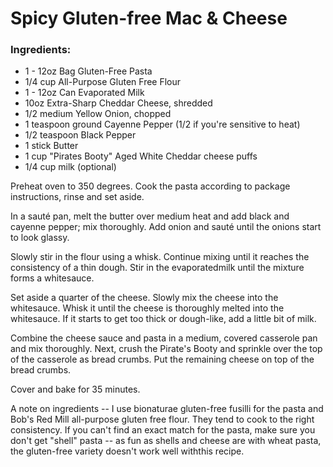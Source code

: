 # Spicy Gluten-free Mac & Cheese

### Ingredients:

- 1 - 12oz Bag Gluten-Free Pasta
- 1/4 cup All-Purpose Gluten Free Flour
- 1 - 12oz Can Evaporated Milk
- 10oz Extra-Sharp Cheddar Cheese, shredded 
- 1/2 medium Yellow Onion, chopped
- 1 teaspoon ground Cayenne Pepper (1/2 if you're sensitive to heat)
- 1/2 teaspoon Black Pepper
- 1 stick Butter
- 1 cup "Pirates Booty" Aged White Cheddar cheese puffs
- 1/4 cup milk (optional)

Preheat oven to 350 degrees. Cook the pasta according to package instructions, rinse and set aside.

In a sauté pan, melt the butter over medium heat and add black and cayenne pepper; mix thoroughly. Add onion and sauté until the onions start to look glassy.

Slowly stir in the flour using a whisk. Continue mixing until it reaches the consistency of a thin dough. Stir in the evaporatedmilk until the mixture forms a whitesauce. 

Set aside a quarter of the cheese. Slowly mix the cheese into the whitesauce. Whisk it until the cheese is thoroughly melted into the whitesauce. If it starts to get too thick or dough-like, add a little bit of milk.

Combine the cheese sauce and pasta in a medium, covered casserole pan and mix thoroughly. Next, crush the Pirate's Booty and sprinkle over the top of the casserole as bread crumbs. Put the remaining cheese on top of the bread crumbs.

Cover and bake for 35 minutes.

A note on ingredients -- I use bionaturae gluten-free fusilli for the pasta and Bob's Red Mill all-purpose gluten free flour. They tend to cook to the right consistency. If you can't find an exact match for the pasta, make sure you don't get "shell" pasta -- as fun as shells and cheese are with wheat pasta, the gluten-free variety doesn't work well withthis recipe.